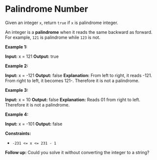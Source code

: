 # Palindrome Number
Given an integer  `x`, return  `true`  if  `x`  is palindrome integer.

An integer is a  **palindrome**  when it reads the same backward as forward. For example,  `121`  is palindrome while  `123`  is not.

**Example 1:**

**Input:** x = 121
**Output:** true

**Example 2:**

**Input:** x = -121
**Output:** false
**Explanation:** From left to right, it reads -121. From right to left, it becomes 121-. Therefore it is not a palindrome.

**Example 3:**

**Input:** x = 10
**Output:** false
**Explanation:** Reads 01 from right to left. Therefore it is not a palindrome.

**Example 4:**

**Input:** x = -101
**Output:** false

**Constraints:**

-   `-231 <= x <= 231 - 1`

**Follow up:** Could you solve it without converting the integer to a string?
